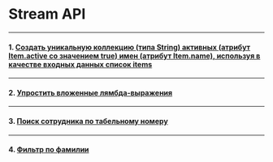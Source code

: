 # Stream API

---

#### 1. [Создать уникальную коллекцию (типа String) активных (атрибут Item.active со значением true) имен (атрибут Item.name), используя в качестве входных данных список items](Задачи/livecoding/task-livecoding-stream-unique-active-item-names.md)

---
#### 2. [Упростить вложенные лямбда-выражения](Задачи/livecoding/task-livecoding-stream-avoid-complex-lambdas.md)

---
#### 3. [Поиск сотрудника по табельному номеру](Задачи/livecoding/task-livecoding-stream-get-employee-by-tabnomer.md)

---
#### 4. [Фильтр по фамилии](Задачи/livecoding/task-livecoding-stream-filter-sort-surnames.md)